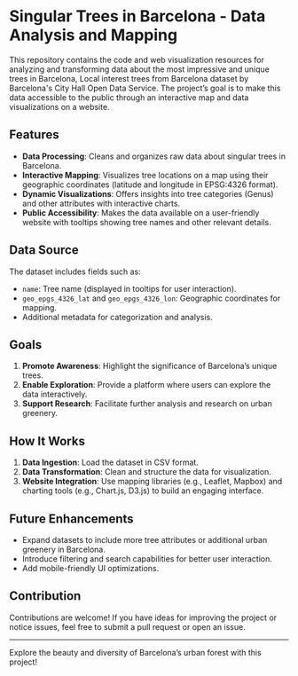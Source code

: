 # Singular Trees in Barcelona - Data Analysis and Mapping

This repository contains the code and web visualization resources for analyzing and transforming data about the most impressive and unique trees in Barcelona, Local interest trees from Barcelona dataset by Barcelona's City Hall Open Data Service. The project’s goal is to make this data accessible to the public through an interactive map and data visualizations on a website.

## Features

- **Data Processing**: Cleans and organizes raw data about singular trees in Barcelona.
- **Interactive Mapping**: Visualizes tree locations on a map using their geographic coordinates (latitude and longitude in EPSG:4326 format).
- **Dynamic Visualizations**: Offers insights into tree categories (Genus) and other attributes with interactive charts.
- **Public Accessibility**: Makes the data available on a user-friendly website with tooltips showing tree names and other relevant details.

## Data Source

The dataset includes fields such as:
- `name`: Tree name (displayed in tooltips for user interaction).
- `geo_epgs_4326_lat` and `geo_epgs_4326_lon`: Geographic coordinates for mapping.
- Additional metadata for categorization and analysis.

## Goals

1. **Promote Awareness**: Highlight the significance of Barcelona’s unique trees.
2. **Enable Exploration**: Provide a platform where users can explore the data interactively.
3. **Support Research**: Facilitate further analysis and research on urban greenery.

## How It Works

1. **Data Ingestion**: Load the dataset in CSV format.
2. **Data Transformation**: Clean and structure the data for visualization.
3. **Website Integration**: Use mapping libraries (e.g., Leaflet, Mapbox) and charting tools (e.g., Chart.js, D3.js) to build an engaging interface.

## Future Enhancements

- Expand datasets to include more tree attributes or additional urban greenery in Barcelona.
- Introduce filtering and search capabilities for better user interaction.
- Add mobile-friendly UI optimizations.

## Contribution

Contributions are welcome! If you have ideas for improving the project or notice issues, feel free to submit a pull request or open an issue.  

---

Explore the beauty and diversity of Barcelona’s urban forest with this project!
